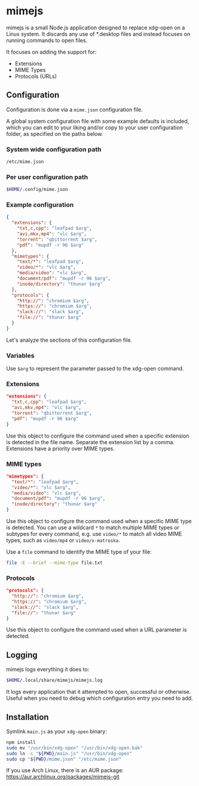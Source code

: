 # mimejs

mimejs is a small Node.js application designed to replace xdg-open on a Linux system. It discards any use of *.desktop files and instead focuses on running commands to open files.

It focuses on adding the support for:

* Extensions
* MIME Types
* Protocols (URLs)

## Configuration

Configuration is done via a `mime.json` configuration file.

A global system configuration file with some example defaults is included, which you can edit to your liking and/or copy to your user configuration folder, as specified on the paths below.

### System wide configuration path

```bash
/etc/mime.json
```

### Per user configuration path
```bash
$HOME/.config/mime.json
```

### Example configuration

```json
{
  "extensions": {
    "txt,c,cpp": "leafpad $arg",
    "avi,mkv,mp4": "vlc $arg",
    "torrent": "qbittorrent $arg",
    "pdf": "mupdf -r 96 $arg"
  },
  "mimetypes": {
    "text/*": "leafpad $arg",
    "video/*": "vlc $arg",
    "media/video": "vlc $arg",
    "document/pdf": "mupdf -r 96 $arg",
    "inode/directory": "thunar $arg"
  },
  "protocols": {
    "http://": "chromium $arg",
    "https://": "chromium $arg",
    "slack://": "slack $arg",
    "file://": "thunar $arg"
  }
}
```

Let's analyze the sections of this configuration file.

### Variables

Use `$arg` to represent the parameter passed to the xdg-open command.

### Extensions

```json
"extensions": {
  "txt,c,cpp": "leafpad $arg",
  "avi,mkv,mp4": "vlc $arg",
  "torrent": "qbittorrent $arg",
  "pdf": "mupdf -r 96 $arg"
}
```

Use this object to configure the command used when a specific extension is detected in the file name. Separate the extension list by a comma. Extensions have a priority over MIME types.

### MIME types

```json
"mimetypes": {
  "text/*": "leafpad $arg",
  "video/*": "vlc $arg",
  "media/video": "vlc $arg",
  "document/pdf": "mupdf -r 96 $arg",
  "inode/directory": "thunar $arg"
}
```

Use this object to configure the command used when a specific MIME type is detected. You can use a wildcard `*` to match multiple MIME types or subtypes for every command, e.g. use `video/*` to match all video MIME types, such as `video/mp4` or `video/x-matroska`.

Use a `file` command to identify the MIME type of your file:
```bash
file -E --brief --mime-type file.txt
```

### Protocols

```json
"protocols": {
  "http://": "chromium $arg",
  "https://": "chromium $arg",
  "slack://": "slack $arg",
  "file://": "thunar $arg"
}
```

Use this object to configure the command used when a URL parameter is detected.

## Logging

mimejs logs everything it does to:

```bash
$HOME/.local/share/mimejs/mimejs.log
```

It logs every application that it attempted to open, successful or otherwise. Useful when you need to debug which configuration entry you need to add.

## Installation

Symlink `main.js` as your `xdg-open` binary:

```bash
npm install
sudo mv "/usr/bin/xdg-open" "/usr/bin/xdg-open.bak"
sudo ln -s "${PWD}/main.js" "/usr/bin/xdg-open"
sudo cp "${PWD}/mime.json" "/etc/mime.json"
```

If you use Arch Linux, there is an AUR package: https://aur.archlinux.org/packages/mimejs-git
